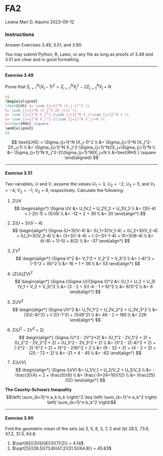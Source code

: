 FA2
================
Leiana Mari D. Aquino
2023-09-12

### **Instructions**

Answer Exercises 3.49, 3.51, and 3.90.

You may submit Python, R, Latex, or any file as long as proofs of 3.49
and 3.51 are clear and in good formatting.

------------------------------------------------------------------------

#### **Exercise 3.49**

Prove that
$\Sigma_{j=1}^N (X_j-1)^2 = \Sigma_{j=1}^N X_j^2-2\Sigma_{j=1}^N X_j+N$

```latex
$$
\begin{aligned}
\text{LHS} &= \sum_{j=1}^N (X_j-1)^2 \\
&= \sum_{j=1}^N (X_j^2-2X_j+1) \\
&= \sum_{j=1}^N X_j^2-2\sum_{j=1}^N X_j+\sum_{j=1}^N 1 \\
&= \sum_{j=1}^N X_j^2-2(\sum_{j=1}^N X_j)+N \\
&=\text{RHS} \square
\end{aligned}
$$
```

$$
\text{LHS} = \Sigma_{j=1}^N (X_j-1)^2 \\
&= \Sigma_{j=1}^N (X_j^2-2X_j+1) \\
&= \Sigma_{j=1}^N X_j^2-\Sigma_{j=1}^N2X_j+\Sigma_{j=1}^N \\
&= \Sigma_{j=1}^N X_j^2-2(\Sigma_{j=1}^N)X_j+N \\
&=\text{RHS } \square
\end{aligned}
$$

------------------------------------------------------------------------

#### **Exercise 3.51**

Two variables, $U$ and $V$, assume the values $U_1=3$, $U_2=-2$,
$U_3=5$, and $V_1=-4$, $V_2=-1$, $V_3=6$, respectively. Calculate the
following:

1.  $\Sigma UV$ $$
    \begin{align*}
    \Sigma UV &= U_1V_1 + U_2V_2 + U_3V_3 \\
    &= (3)(-4) + (-2)(-1) + (5)(6) \\
    &= -12 + 2 + 30 \\
    &= 20
    \end{align*}
    $$

2.  $\Sigma (U+3)(V-4)$ $$
    \begin{align*}
    \Sigma (U+3)(V-4) &= (U_1+3)(V_1-4) + (U_2+3)(V_2-4) + (U_3+3)(V_3-4) \\
    &= (3+3)(-4-4) + (-2+3)(-1-4) + (5+3)(6-4)  \\
    &= 6(-8) + 1(-5) + 8(2) \\
    &= -37
    \end{align*}
    $$

3.  $\Sigma V^2$ $$
    \begin{align*}
    \Sigma V^2 &= V_1^2 + V_2^2 + V_3^2 \\
    &= (-4)^2 + (-1)^2 + (6)^2 \\
    &= 16 + 1 + 36  \\
    &= 53
    \end{align*}
    $$

4.  $(\Sigma U)(\Sigma V)^2$ $$
    \begin{align*}
    \Sigma (\Sigma U)(\Sigma V)^2 &= (U_1 + U_2 + U_3)(V_1 + V_2 + V_3)^2  \\
    &= (3 - 2 + 5)(-4 - 1 + 6)^2  \\
    &= 6(1)^2  \\
    &= 6
    \end{align*}
    $$

5.  $\Sigma UV^2$ $$
    \begin{align*}
    \Sigma UV^2 &= U_1V_1^2 + U_2V_2^2 + U_3V_3^2  \\
    &= (3)((-4)^2) + (-2)(-1^2) + (5)(6^2)  \\
    &= 48 - 2 + 180 \\
    &= 226
    \end{align*}
    $$

6.  $\Sigma (U^2 - 2V^2+2)$ $$
    \begin{align*}
    \Sigma (U^2 - 2V^2+2) &= (U_1^2 - 2V_1^2 + 2) + (U_2^2 - 2V_2^2 + 2) + (U_3^2 - 2V_3^2 + 2)  \\
    &= (3^2 - 2(-4)^2 + 2) + (-2^2 - 2(-1)^2 + 2) + (5^2 - 2(6)^2 + 2 \\
    &= (9 - 32 + 2) + (4 - 2 + 2) + (25 - 72 + 2) \\
    &= -21 + 4 - 45 \\
    &= -62
    \end{align*}
    $$

7.  $\Sigma (U/V)$ $$
    \begin{align*}
    \Sigma (U/V) &= U_1/V_1 + U_2/V_2 + U_3/V_3 \\
    &= -\frac{3}{4} + 2 + \frac{5}{6}  \\
    &= \frac{-9+24+10}{12} \\
    &= \frac{25}{12}
    \end{align*}
    $$

**The Cauchy-Schwarz Inequality**
$$\left( \sum_{k=1}^n a_k b_k \right)^2 \leq \left( \sum_{k=1}^n a_k^2 \right) \left( \sum_{k=1}^n b_k^2 \right)$$


------------------------------------------------------------------------

#### **Exercise 3.90**

Find the geometric mean of the sets (a) 3, 5, 8, 3, 7, 2 and (b) 28.5,
73.6, 47.2, 31.5, 64.8.

1.  $\sqrt[6]{(3)(5)(8)(3)(7)(2)} = 4.14$
2.  $\sqrt[5]{(28.5)(73.6)(47.2)(31.5)(64.8)} = 45.83$
